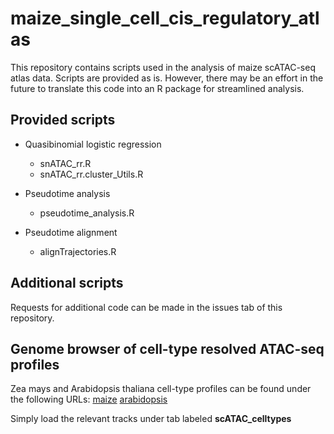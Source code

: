 # maize_single_cell_cis_regulatory_atlas

This repository contains scripts used in the analysis of maize scATAC-seq atlas data. Scripts are provided as is. However, there may be an effort in the future to translate this code into an R package for streamlined analysis. 

## Provided scripts
* Quasibinomial logistic regression
	* snATAC_rr.R
	* snATAC_rr.cluster_Utils.R

* Pseudotime analysis
	* pseudotime_analysis.R

* Pseudotime alignment
	* alignTrajectories.R


## Additional scripts
Requests for additional code can be made in the issues tab of this repository. 

## Genome browser of cell-type resolved ATAC-seq profiles
Zea mays and Arabidopsis thaliana cell-type profiles can be found under the following URLs:
[maize](http://epigenome.genetics.uga.edu/PlantEpigenome/?data=zea_mays_v4&cat=Maize%20Epigenome&loc=8%3A171225459..171227370&tracks=genes&highlight=)
[arabidopsis](http://epigenome.genetics.uga.edu/PlantEpigenome/?data=a_thaliana_tair10&loc=chr5%3A19883361..19903660&tracks=genes&highlight=)

Simply load the relevant tracks under tab labeled **scATAC_celltypes**
